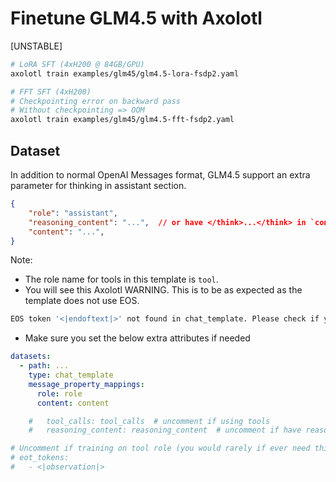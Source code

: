 # Finetune GLM4.5 with Axolotl

[UNSTABLE]

```bash
# LoRA SFT (4xH200 @ 84GB/GPU)
axolotl train examples/glm45/glm4.5-lora-fsdp2.yaml

# FFT SFT (4xH200)
# Checkpointing error on backward pass
# Without checkpointing => OOM
axolotl train examples/glm45/glm4.5-fft-fsdp2.yaml
```

## Dataset

In addition to normal OpenAI Messages format, GLM4.5 support an extra parameter for thinking in assistant section.

```json
{
    "role": "assistant",
    "reasoning_content": "...",  // or have </think>...</think> in `content`
    "content": "...",
}
```

Note:
- The role name for tools in this template is `tool`.
- You will see this Axolotl WARNING. This is to be as expected as the template does not use EOS.
```bash
EOS token '<|endoftext|>' not found in chat_template. Please check if your template/EOS token is correct.
```
- Make sure you set the below extra attributes if needed
```yaml
datasets:
  - path: ...
    type: chat_template
    message_property_mappings:
      role: role
      content: content

    #   tool_calls: tool_calls  # uncomment if using tools
    #   reasoning_content: reasoning_content  # uncomment if have reasoning

# Uncomment if training on tool role (you would rarely if ever need this)
# eot_tokens:
#   - <|observation|>
```
